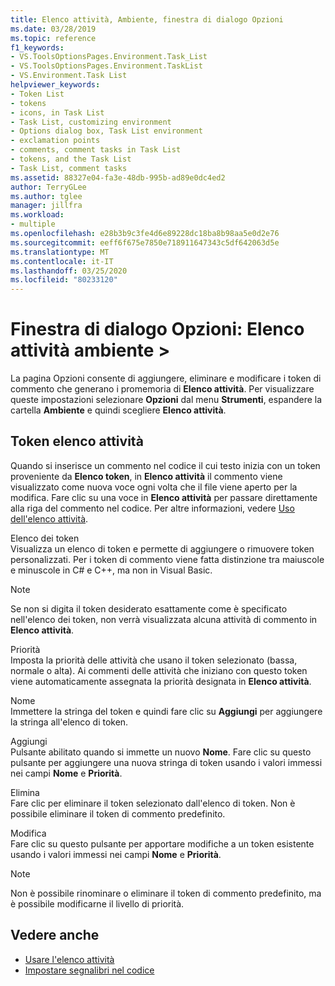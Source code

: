 ```yaml
---
title: Elenco attività, Ambiente, finestra di dialogo Opzioni
ms.date: 03/28/2019
ms.topic: reference
f1_keywords:
- VS.ToolsOptionsPages.Environment.Task_List
- VS.ToolsOptionsPages.Environment.TaskList
- VS.Environment.Task List
helpviewer_keywords:
- Token List
- tokens
- icons, in Task List
- Task List, customizing environment
- Options dialog box, Task List environment
- exclamation points
- comments, comment tasks in Task List
- tokens, and the Task List
- Task List, comment tasks
ms.assetid: 88327e04-fa3e-48db-995b-ad89e0dc4ed2
author: TerryGLee
ms.author: tglee
manager: jillfra
ms.workload:
- multiple
ms.openlocfilehash: e28b3b9c3fe4d6e89228dc18ba8b98aa5e0d2e76
ms.sourcegitcommit: eeff6f675e7850e718911647343c5df642063d5e
ms.translationtype: MT
ms.contentlocale: it-IT
ms.lasthandoff: 03/25/2020
ms.locfileid: "80233120"
---
```

# <a name="options-dialog-box-environment--task-list"></a>Finestra di dialogo Opzioni: Elenco attività ambiente \>

La pagina Opzioni consente di aggiungere, eliminare e modificare i token di commento che generano i promemoria di **Elenco attività**. Per visualizzare queste impostazioni selezionare **Opzioni** dal menu **Strumenti**, espandere la cartella **Ambiente** e quindi scegliere **Elenco attività**.

## <a name="task-list-tokens"></a>Token elenco attività

Quando si inserisce un commento nel codice il cui testo inizia con un token proveniente da **Elenco token**, in **Elenco attività** il commento viene visualizzato come nuova voce ogni volta che il file viene aperto per la modifica. Fare clic su una voce in **Elenco attività** per passare direttamente alla riga del commento nel codice. Per altre informazioni, vedere [Uso dell'elenco attività](../../ide/using-the-task-list.md).

Elenco dei token\
Visualizza un elenco di token e permette di aggiungere o rimuovere token personalizzati. Per i token di commento viene fatta distinzione tra maiuscole e minuscole in C# e C++, ma non in Visual Basic.

> [!NOTE]
> Se non si digita il token desiderato esattamente come è specificato nell'elenco dei token, non verrà visualizzata alcuna attività di commento in **Elenco attività**.

Priorità\
Imposta la priorità delle attività che usano il token selezionato (bassa, normale o alta). Ai commenti delle attività che iniziano con questo token viene automaticamente assegnata la priorità designata in **Elenco attività**.

Nome\
Immettere la stringa del token e quindi fare clic su **Aggiungi** per aggiungere la stringa all'elenco di token.

Aggiungi\
Pulsante abilitato quando si immette un nuovo **Nome**. Fare clic su questo pulsante per aggiungere una nuova stringa di token usando i valori immessi nei campi **Nome** e **Priorità**.

Elimina\
Fare clic per eliminare il token selezionato dall'elenco di token. Non è possibile eliminare il token di commento predefinito.

Modifica\
Fare clic su questo pulsante per apportare modifiche a un token esistente usando i valori immessi nei campi **Nome** e **Priorità**.

> [!NOTE]
> Non è possibile rinominare o eliminare il token di commento predefinito, ma è possibile modificarne il livello di priorità.

## <a name="see-also"></a>Vedere anche

- [Usare l'elenco attività](../../ide/using-the-task-list.md)
- [Impostare segnalibri nel codice](../../ide/setting-bookmarks-in-code.md)
